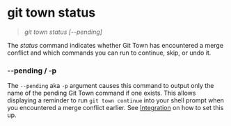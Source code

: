 # git town status

> _git town status [--pending]_

The _status_ command indicates whether Git Town has encountered a merge conflict
and which commands you can run to continue, skip, or undo it.

### --pending / -p

The `--pending` aka `-p` argument causes this command to output only the name of
the pending Git Town command if one exists. This allows displaying a reminder to
run `git town continue` into your shell prompt when you encountered a merge
conflict earlier. See [Integration](../integration.md#shell-prompt) on how to
set this up.
